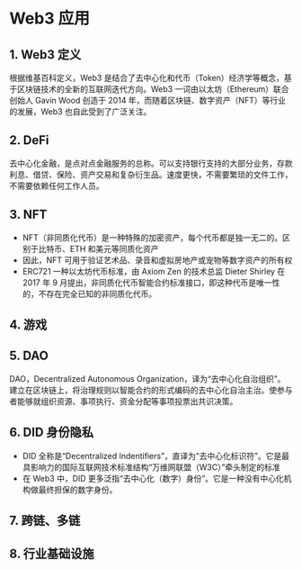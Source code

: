 # Web3 应用

## 1. Web3 定义

根据维基百科定义，Web3 是结合了去中心化和代币（Token）经济学等概念，基于区块链技术的全新的互联网迭代方向。Web3 一词由以太坊（Ethereum）联合创始人 Gavin Wood 创造于 2014 年，而随着区块链、数字资产（NFT）等行业的发展，Web3 也自此受到了广泛关注。

## 2. DeFi

去中心化金融，是点对点金融服务的总称。可以支持银行支持的大部分业务，存款利息、借贷、保险、资产交易和复杂衍生品。速度更快，不需要繁琐的文件工作，不需要依赖任何工作人员。

## 3. NFT

- NFT（非同质化代币）是一种特殊的加密资产，每个代币都是独一无二的。区别于比特币、ETH 和美元等同质化资产
- 因此，NFT 可用于验证艺术品、录音和虚拟房地产或宠物等数字资产的所有权
- ERC721 一种以太坊代币标准，由 Axiom Zen 的技术总监 Dieter Shirley 在 2017 年 9 月提出，非同质化代币智能合约标准接口，即这种代币是唯一性的，不存在完全已知的非同质化代币。

## 4. 游戏

## 5. DAO

DAO，Decentralized Autonomous Organization，译为“去中心化自治组织”。建立在区块链上，将治理规则以智能合约的形式编码的去中心化自治主治。使参与者能够就组织资源、事项执行、资金分配等事项投票出共识决策。

## 6. DID 身份隐私

- DID 全称是“Decentralized Indentifiers”，直译为“去中心化标识符”。它是最具影响力的国际互联网技术标准结构“万维网联盟（W3C）”牵头制定的标准
- 在 Web3 中，DID 更多泛指“去中心化（数字）身份”。它是一种没有中心化机构做最终担保的数字身份。

## 7. 跨链、多链

## 8. 行业基础设施
